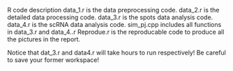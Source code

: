 R code description
data_1.r is the data preprocessing code.
data_2.r is the detailed data processing code.
data_3.r is the spots data analysis code.
data_4.r is the scRNA data analysis code.
sim_pj.cpp includes all functions in data_3.r and data_4..r
Reprodue.r is the reproducable code to produce all the pictures in the report.

Notice that dat_3.r and data4.r will take hours to run respectively! Be careful to save your former workspace!
